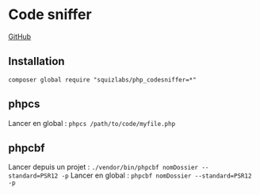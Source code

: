 # Code sniffer

[GitHub](https://github.com/squizlabs/PHP_CodeSniffer)

## Installation

`composer global require "squizlabs/php_codesniffer=*"`

## phpcs

Lancer en global : `phpcs /path/to/code/myfile.php`

## phpcbf

Lancer depuis un projet : `./vendor/bin/phpcbf nomDossier --standard=PSR12 -p`
Lancer en global : `phpcbf nomDossier --standard=PSR12 -p`